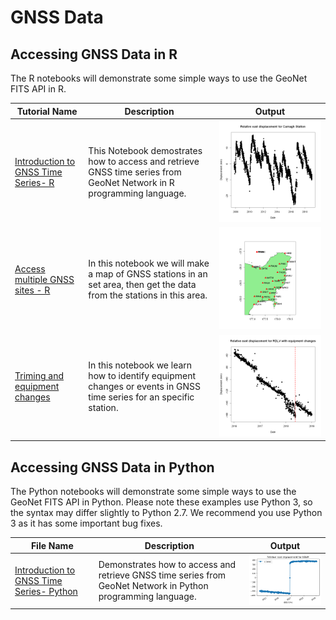 # GNSS Data 

 ## Accessing GNSS Data in R ##

The R notebooks will demonstrate some simple ways to use the GeoNet FITS API in R.

Tutorial Name                     | Description  | Output
----------------------------- | -------------|---------------------------------------
[Introduction to GNSS Time Series- R](Introduction_to_GNSS_data_using_FITS_in_R.ipynb)|This Notebook demostrates how to access and retrieve GNSS time series from GeoNet Network in R programming language.| <img src="R/plot.png">
[Access multiple GNSS sites - R](R/Multiple_station_access_for_GNSS_data_in_R.ipynb)| In this notebook we will make a map of GNSS stations in an set area, then get the data from the stations in this area.| <img src="R/map.png">
 [Triming and equipment changes](R/Triming_and_equipment_changes_for_GNSS_data.ipynb)|In this notebook we learn how to identify equipment changes or events in GNSS time series for an specific station.|<img src="R/equipment_changes.png">

## Accessing GNSS Data in Python ##

The Python notebooks will demonstrate some simple ways to use the GeoNet FITS API in Python. Please note these examples use Python 3, so the syntax may differ slightly to Python 2.7. We recommend you use Python 3 as it has some important bug fixes.

File Name                     | Description | Output
----------------------------- | ------------| ----------
[Introduction to GNSS Time Series- Python](Python/Introduction_GeoNet's_GNSS_data.ipynb)|Demonstrates how to access and retrieve GNSS time series from GeoNet Network in Python programming language.|<img src="Python/plot.png">


